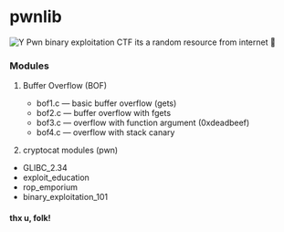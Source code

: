# pwnlib

![Y](https://i.pinimg.com/originals/fa/59/6c/fa596cea24a101c9efbe209235c8b832.gif)
Pwn binary exploitation CTF its a random resource from internet 💌

### Modules
1. Buffer Overflow (BOF)
   - bof1.c — basic buffer overflow (gets)
   - bof2.c — buffer overflow with fgets
   - bof3.c — overflow with function argument (0xdeadbeef)
   - bof4.c — overflow with stack canary

2. cryptocat modules (pwn)
  - GLIBC_2.34
  - exploit_education
  - rop_emporium
  - binary_exploitation_101


#### thx u, folk!

